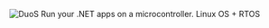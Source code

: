 ![DuoS](https://github.com/dotTinyNet/.github/blob/main/duo-s-front.webp)
Run your .NET apps on a microcontroller.
Linux OS + RTOS
